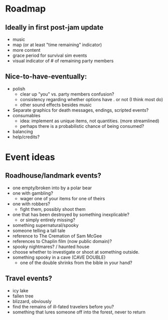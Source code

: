 
# Roadmap

## Ideally in first post-jam update
- music
- map (or at least "time remaining" indicator)
- more content
- grace period for survival sim events
- visual indicator of # of remaining party members


## Nice-to-have-eventually:
- polish
    - clear up "you" vs. party members confusion?
    - consistency regarding whether options have . or not (I think most do)
    - other sound effects besides music
- Separate graphics for death messages, endings, scripted events?
- consumables
    - idea: implement as unique items, not quantities. (more streamlined)
    - perhaps there is a probabilistic chance of being consumed?
- balancing
- help/credits?


# Event ideas

## Roadhouse/landmark events?
 - one empty/broken into by a polar bear
 - one with gambling?
    - wager one of your items for one of theirs
 - one with robbers?
    - fight them, possibly shoot them
 - one that has been destroyed by something inexplicable?
    - or simply entirely missing?
 - something supernatural/spooky
 - someone telling a tall tale
 - reference to The Cremation of Sam McGee
 - references to Chaplin film (now public domain)?
 - spooky nightmares? / haunted house
 - choose whether to investigate or shoot at something outside.
 - something spooky in a cave (CAVE DOUBLE)
    - one of the double shrinks from the bible in your hand?

## Travel events?
 - icy lake
 - fallen tree
 - blizzard, obviously
 - find the remains of ill-fated travelers before you?
 - something that lures someone off into the forest, never to return

